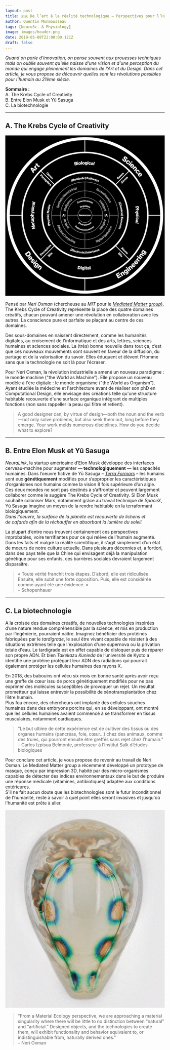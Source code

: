 ```yaml
---
layout: post
title: 🇫🇷 De l’art à la réalité technologique – Perspectives pour l’Humanité augmentée (Part. 1)
author: Quentin Monmousseau
tags: [NeuroSc. & Physiology]
image: images/header.png
date: 2019-05-08T22:00:00.121Z
draft: false
---
```


*Quand on parle d'innovation, on pense souvent aux prouesses techniques mais on oublie souvent qu'elle naisse d'une vision et d'une perception du monde qui engage pleinement les domaines de l'Art et du Design. Dans cet article, je vous propose de découvrir quelles sont les révolutions possibles pour l'humain au 21ème siècle.*

**Sommaire :**  
A. The Krebs Cycle of Creativity  
B. Entre Elon Musk et Yū Sasuga  
C. La biotechnologie  

---

## A. The Krebs Cycle of Creativity

![](images/krebs.png)

Pensé par *Neri Oxman* (chercheuse au *MIT* pour le *[Mediated Matter group](https://mediatedmattergroup.com/)*), The Krebs Cycle of Creativity représente la place des quatre domaines créatifs, chacun pouvant amener une révolution en collaboration avec les autres. La conscience pure et parfaite se plaçant au centre de ces domaines.

Des sous-domaines en naissent directement, comme les humanités digitales, au croisement de l'informatique et des arts, lettres, sciences humaines et sciences sociales. La (très) bonne nouvelle dans tout ça, c’est que ces nouveaux mouvements sont souvent en faveur de la diffusion, du partage et de la valorisation du savoir. Elles éduquent et élèvent l’Homme sans que la technologie ne soit là pour l’écraser.

Pour Neri Oxman, la révolution industrielle a amené un nouveau paradigme : le monde machine ("the World as Machine"). Elle propose un nouveau modèle à l'ère digitale : le monde organisme ("the World as Organism"). Ayant étudiée la médecine et l'architecture avant de réaliser son phD en Computational Design, elle envisage des créations telle qu'une structure habitable recouverte d'une surface organique intégrant de multiples fonctions (non sans rappeller la peau qui filtre et retient).

> A good designer can, by virtue of design—both the noun and the verb—not only solve problems, but also seek them out, long before they emerge. Your work melds numerous disciplines. How do you decide what to explore?

---

## B. Entre Elon Musk et Yū Sasuga

*NeuraLink*, la startup américaine d’Elon Musk développe des interfaces cerveau-machine pour augmenter — **technologiquement** — les capacités humaines. Dans l’oeuvre fictive de Yū Sasuga – *[Terra Formars](https://www.youtube.com/watch?v=zQ-9UYfmmuU)* – les humains sont eux **génétiquement** modifiés pour s’approprier les caractéristiques d’organismes non humains comme la vision 8 fois supérieure d’un aigle.  
Ces deux mondes ne sont pas destinés à s’affronter et peuvent largement collaborer comme le suggère The Krebs Cycle of Creativity. Si Elon Musk souhaite coloniser Mars, notamment grâce au travail technique de *SpaceX*, Yū Sasuga imagine un moyen de la rendre habitable en la terraformant biologiquement.  
*Dans l'oeuvre, la surface de la planète est recouverte de lichens et de cafards afin de la réchauffer en absorbant la lumière du soleil.*

La plupart d’entre nous trouvent certainement ces perspectives improbables, voire terrifiantes pour ce qui relève de l’humain augmenté. Dans les faits et malgré la réalité scientifique, il s’agit simplement d’un état de moeurs de notre culture actuelle. Dans plusieurs décennies et, a fortiori, dans des pays telle que la Chine qui envisagent déjà la manipulation génétique pour ses enfants, ces barrières sociales devraient largement disparaître.

> « Toute vérité franchit trois étapes. D’abord, elle est ridiculisée. Ensuite, elle subit une forte opposition. Puis, elle est considérée comme ayant été une évidence. »  
– Schopenhauer

---

## C. La biotechnologie

A la croisée des domaines créatifs, de nouvelles technologies inspirées d’une nature rendue compréhensible par la science, et mis en production par l’ingénierie, pourraient naître. Imaginez bénéficier des protéines fabriquées par le *tardigrade*, le seul être vivant capable de résister à des situations extrêmes telle que l'explosation d'une supernova ou la privation totale d'eau. Le tardigrade est en effet capable de disloquer puis de réparer son propre ADN. Et bien *Takekazu Kunieda* de l’université de Kyoto a identifié une protéine protégant leur ADN des radiations qui pourrait également protéger les cellules humaines des rayons X.

En 2018, des babouins ont vécu six mois en bonne santé après avoir reçu une greffe de cœur issu de porcs génétiquement modifiés pour ne pas exprimer des molécules susceptibles de provoquer un rejet. Un résultat prometteur qui laisse entrevoir la possibilité de xénotransplantation chez l’être humain.  
Plus fou encore, des chercheurs ont implanté des cellules souches humaines dans des embryons porcins qui, en se développant, ont montré que les cellules humaines avaient commencé à se transformer en tissus musculaires, notamment cardiaques.

> "Le but ultime de cette expérience est de cultiver des tissus ou des organes humains (pancréas, foie, cœur…) chez des animaux, comme des truies, qui pourront ensuite être greffés sans rejet chez l’humain."  
– Carlos Izpisua Belmonte, professeur à l’Institut Salk d’études biologiques

Pour conclure cet article, je vous propose de revenir au travail de Neri Oxman. Le Mediated Matter group a récemment développé un prototype de masque, conçu par impression 3D, habité par des micro-organismes capables de détecter des indices environnementaux dans le but de produire une réponse médicale (vitamines, antibiotiques) adaptée aux conditions extérieures.  
S'il ne fait aucun doute que les biotechnologies sont le futur inconditionnel de l'humanité, reste à savoir à quel point elles seront invasives et jusqu'où l'humanité est prête à aller.

![](images/mask.jpg)

> "From a Material Ecology perspective, we are approaching a material singularity where there will be little to no distinction between “natural” and “artificial.” Designed objects, and the technologies to create them, will exhibit functionality and behavior equivalent to, or indistinguishable from, naturally derived ones."  
– Neri Oxman